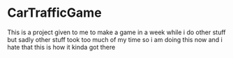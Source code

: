 # CarTrafficGame
This is a project given to me to make a game in a week while i do other stuff but sadly other stuff took too much of my time so i am doing this now and i hate that this is how it kinda got there
